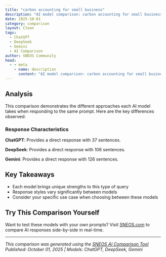 ```yaml
---
title: "carbon accounting for small business"
description: "AI model comparison: carbon accounting for small business..."
date: 2025-10-01
category: comparison
layout: Clean
tags:
  - ChatGPT
  - DeepSeek
  - Gemini
  - AI Comparison
author: SNEOS Community
head:
  - - meta
    - name: description
      content: "AI model comparison: carbon accounting for small business..."
---
```


<ChatComparison
  title="carbon accounting for small business"
  prompt="carbon accounting for small business"
  :responses='{"ChatGPT": "Certainly! Here\u2019s a concise overview of **carbon accounting for small businesses** to help you understand and implement it effectively:\n\n### What is Carbon Accounting?\nCarbon accounting, also known as greenhouse gas (GHG) accounting, is the process of measuring and tracking the amount of carbon dioxide (CO2) and other greenhouse gases your business emits. This helps businesses understand their environmental impact and identify ways to reduce their carbon footprint.\n\n### Why is Carbon Accounting Important for Small Businesses?\n- **Environmental Responsibility:** Contribute to combating climate change.\n- **Cost Savings:** Identify energy inefficiencies and reduce operational costs.\n- **Customer Demand:** Many customers prefer environmentally responsible businesses.\n- **Compliance:** Preparation for regulatory requirements.\n- **Market Advantage:** Differentiate your business and improve brand reputation.\n\n### Steps for Carbon Accounting in Small Businesses\n\n1. **Define the Scope**\n - **Scope 1:** Direct emissions from owned or controlled sources (e.g., fuel combustion in company vehicles).\n - **Scope 2:** Indirect emissions from purchased electricity, heating, and cooling.\n - **Scope 3:** Other indirect emissions (e.g., supplier emissions, waste disposal, business travel).\n\n2. **Gather Data**\n - Energy bills (electricity, gas)\n - Fuel usage (company vehicles, generators)\n - Business travel records\n - Waste disposal and recycling amounts\n - Purchased goods and services (optional for deeper analysis)\n\n3. **Calculate Emissions**\n - Use emission factors to convert activity data into CO2 equivalent (CO2e) emissions.\n - Emission factors are available from sources like the EPA, DEFRA (UK), or the IPCC.\n\n4. **Choose a Carbon Accounting Tool**\n - Simple spreadsheets\n - Online carbon calculators specifically designed for small businesses\n - Software like:\n - **SBTi SME Tools**\n - **GHG Protocol tools**\n - **Carbon Trust Calculator**\n - **Ecochain** or **Sustainability Cloud**\n\n5. **Analyze and Report**\n - Identify major emission sources.\n - Prepare a carbon footprint report.\n - Set reduction targets.\n\n6. **Implement Reduction Strategies**\n - Improve energy efficiency (LED lighting, energy-saving equipment)\n - Switch to renewable energy sources\n - Reduce travel or switch to lower-emission options\n - Minimize waste and promote recycling\n - Engage suppliers in sustainability initiatives\n\n7. **Monitor and Improve**\n - Track progress regularly (annually or biannually).\n - Update your data and calculations.\n - Adjust strategies as needed.\n\n### Resources for Small Businesses\n- **Greenhouse Gas Protocol:** Provides standards and tools for GHG accounting.\n- **Carbon Trust:** Offers guides and free tools for small businesses.\n- **Environmental Protection Agency (EPA):** Various resources and calculators.\n- Local government programs or business associations often have support and advice.\n\n---\n\nIf you want, I can also help you by providing a simple carbon footprint calculator template or recommend specific tools depending on your business type!", "DeepSeek": "Of course! Carbon accounting is no longer just for big corporations. For small businesses, it\u2019s a powerful tool for cutting costs, building a positive brand, and preparing for a future where sustainability is a key business metric.\n\nHere is a comprehensive guide to carbon accounting for small businesses, broken down into simple, actionable steps.\n\n### What is Carbon Accounting?\nIn simple terms, **carbon accounting is the process of measuring how much greenhouse gas (GHG) emissions your business is responsible for.** It\u0027s like financial accounting, but instead of tracking dollars, you\u0027re tracking carbon dioxide equivalent (CO2e).\n\n---\n\n### Why Should a Small Business Bother?\n\n1. **Cost Savings:** Identifying your biggest sources of emissions often reveals areas of waste\u2014like excessive energy use, fuel, or materials. Fixing these saves money.\n2. **Winning New Business:** Many larger companies now require their suppliers to report their carbon footprint (this is part of their \u0022Scope 3\u0022 emissions).\n3. **Enhanced Brand Reputation:** Consumers and clients increasingly prefer to support environmentally responsible businesses.\n4. **Attract Talent:** Employees, especially younger generations, want to work for companies that align with their values.\n5. **Future-Proofing:** Get ahead of potential carbon taxes, regulations, or reporting requirements.\n\n---\n\n### The 4-Step Process to Get Started\n\nYou can think of this as a project with four clear phases.\n\n#### Step 1: Define Your Boundaries (What will you measure?)\nBefore you start, decide on the **organizational boundary**.\n\n* **Operational Control Approach (Recommended for SMEs):** You account for emissions from all operations over which you have control. This is the simplest and most common approach for small businesses.\n\nYou also need to define your **reporting period** (e.g., the previous calendar or financial year).\n\n#### Step 2: Categorize and Collect Data (The \u0022Accounting\u0022 Part)\nThis is the core of the work. Emissions are categorized into three \u0022Scopes,\u0022 a globally recognized framework.\n\n| Scope | What It Includes | Examples for a Small Business | How to Collect Data |\n| :--- | :--- | :--- | :--- |\n| **Scope 1** \u003Cbr\u003E Direct Emissions | Emissions from sources you own or control. | * **Company Vehicles:** Fuel (gasoline, diesel) for cars/vans you own.\u003Cbr\u003E* **On-site Fuel Combustion:** Natural gas for heating, propane for a forklift. | \u2022 Fuel receipts from the gas station.\u003Cbr\u003E\u2022 Natural gas bills from your utility. |\n| **Scope 2** \u003Cbr\u003E Indirect Emissions | Emissions from the generation of purchased electricity, steam, or heating/cooling. | * **Electricity:** The power you buy to run your office, shop, or workshop. | \u2022 Electricity bills from your utility. |\n| **Scope 3** \u003Cbr\u003E Other Indirect Emissions | All other emissions in your value chain. This is the most complex category. | * **Business Travel:** Flights, trains, rental cars, hotels.\u003Cbr\u003E* **Employee Commuting:** How your staff gets to work.\u003Cbr\u003E* **Purchased Goods \u0026 Services:** Emissions from things you buy (e.g., raw materials, office supplies, marketing services).\u003Cbr\u003E* **Waste:** Emissions from landfill, recycling, etc. | \u2022 Travel booking receipts.\u003Cbr\u003E\u2022 Employee commute survey.\u003Cbr\u003E\u2022 Purchase receipts/invoices.\u003Cbr\u003E\u2022 Waste disposal bills. |\n\n**Actionable Tip for SMEs:** Start by focusing 100% on **Scope 1 and 2**. They are the easiest to measure and control. Then, pick **one or two key Scope 3 categories** that are most relevant to you, like employee commuting or business travel.\n\n#### Step 3: Calculate Your Footprint\nYou don\u0027t need to be a scientist. You use **emission factors**\u2014standardized values that convert your activity data (e.g., kWh of electricity, liters of diesel) into CO2e.\n\n**The Formula is Simple:**\n\u0060Activity Data x Emission Factor = CO2e Emissions\u0060\n\n* **Example:** You used 10,000 kWh of electricity.\n * The UK emission factor for grid electricity is ~ 0.193 kg CO2e per kWh (this changes annually).\n * Calculation: 10,000 kWh x 0.193 kg CO2e/kWh = 1,930 kg CO2e (or 1.93 tonnes CO2e).\n\n**How to Do the Calculation:**\n\n1. **Free Spreadsheets \u0026 Tools:** The UK Government and others provide free Excel templates with built-in emission factors. This is a great, low-cost starting point.\n2. **Carbon Accounting Software:** For a more streamlined process, consider affordable software designed for SMEs. Examples include **Normative, Persefoni, Sustain.Life, and Emitwise**. They automate data collection and calculations.\n\n#### Step 4: Report and Reduce\nMeasuring is pointless without action.\n\n1. **Create a Report:** Summarize your findings in a simple, one-page document. Include your total emissions (broken down by Scope) and your plan for reduction.\n2. **Develop a Reduction Plan:** Based on your data, where can you make the biggest impact?\n * **Scope 2:** Switch to a 100% renewable energy tariff from your provider.\n * **Scope 1:** Optimize delivery routes, transition to an electric vehicle.\n * **Scope 3:** Encourage public transport for commuters, choose suppliers with their own sustainability policies, reduce waste.\n3. **Consider Offsetting:** For the emissions you can\u0027t yet eliminate, you can invest in certified carbon offset projects (e.g., reforestation, renewable energy projects). **Important:** Offsetting should be a last step, not a replacement for reduction.\n\n---\n\n### A Simple Action Plan for the First 6 Months\n\n| Month | Action |\n| :--- | :--- |\n| **Month 1-2** | **Commit \u0026 Plan.** Get buy-in. Define your boundaries (Step 1). Assign one person to lead the project. |\n| **Month 2-3** | **Data Collection.** Gather 12 months of data for Scope 1 \u0026 2 (fuel and electricity bills). |\n| **Month 4** | **Calculate.** Use a free spreadsheet or trial a software tool to calculate your footprint (Step 3). |\n| **Month 5** | **Analyze \u0026 Plan.** Identify your top 3 sources of emissions. Brainstorm 3-5 cost-effective reduction strategies. |\n| **Month 6** | **Communicate \u0026 Act.** Share your results with your team. Implement your first reduction action (e.g., switching light bulbs, setting a new travel policy). |\n\n### Common Pitfalls to Avoid\n\n* **Trying to be perfect:** A \u0022good enough\u0022 estimate is far better than no measurement at all. Don\u0027t get bogged down in Scope 3 complexity at the start.\n* **Going it alone:** Get your team involved. They will have great ideas for reduction and can help with data collection (like commute surveys).\n* **Forgetting the \u0022why\u0022:** Always link this back to business benefits\u2014saving money, impressing clients, and building a stronger brand.\n\nStarting your carbon accounting journey is a clear signal that your small business is modern, responsible, and ready for the future.", "Gemini": "Carbon accounting for small businesses is the process of measuring, tracking, and reporting the greenhouse gas (GHG) emissions a business generates. It helps businesses understand their environmental impact, identify opportunities to reduce emissions, and potentially attract customers and investors who value sustainability.\n\nHere\u0027s a breakdown of key aspects of carbon accounting for small businesses:\n\n**1. Why Should a Small Business Do Carbon Accounting?**\n\n* **Understand Your Environmental Impact:** Pinpoint the areas where your business contributes the most to climate change.\n* **Identify Cost-Saving Opportunities:** Reducing energy consumption and waste often leads to cost savings.\n* **Improve Efficiency:** Optimize processes to reduce resource use and emissions.\n* **Meet Customer Expectations:** Increasingly, customers prefer businesses with strong environmental practices.\n* **Attract Investors:** Environmental, Social, and Governance (ESG) factors are becoming increasingly important to investors.\n* **Prepare for Future Regulations:** Carbon pricing and other environmental regulations are likely to become more common.\n* **Build Brand Reputation:** Demonstrate commitment to sustainability and enhance your brand image.\n* **Stay Competitive:** Show your business values and build brand loyalty by showing your commitment to sustainability.\n* **Contribute to a Sustainable Future:** Play your part in addressing climate change.\n\n**2. Key Concepts \u0026 Terminology**\n\n* **Greenhouse Gases (GHGs):** Gases that trap heat in the atmosphere (e.g., carbon dioxide, methane, nitrous oxide). CO2 is often used as the standard unit to measure other GHGs as well.\n* **Carbon Footprint:** The total amount of GHG emissions caused directly and indirectly by an individual, organization, event, or product.\n* **Scopes of Emissions:** This is a standard way of categorizing emissions:\n * **Scope 1: Direct Emissions:** Emissions from sources owned or controlled by your company (e.g., burning fuel in company vehicles, on-site generators).\n * **Scope 2: Indirect Emissions:** Emissions from the generation of purchased electricity, heat, or steam consumed by your company.\n * **Scope 3: Other Indirect Emissions:** All other indirect emissions that occur in your company\u0027s value chain (both upstream and downstream). This is often the most significant and complex category. Examples include:\n * Emissions from the production of goods and services you purchase\n * Employee commuting\n * Business travel\n * Waste disposal\n * Transportation and distribution of your products\n * Use of sold products\n * End-of-life treatment of sold products\n\n**3. Steps to Conducting Carbon Accounting:**\n\n* **Step 1: Define Your Scope and Boundaries:**\n * **Organizational Boundary:** Decide which parts of your business to include (e.g., one location or the entire company).\n * **Operational Boundary:** Determine which activities and emissions sources to include (Scopes 1, 2, and/or 3). Start with Scopes 1 and 2, then gradually expand to Scope 3 as you gain experience. Focus on the most significant sources first.\n * **Reporting Period:** Choose a timeframe (e.g., calendar year, fiscal year).\n\n* **Step 2: Gather Data:**\n * **Identify Data Sources:** Common sources include utility bills (electricity, gas, water), fuel purchase records, mileage logs for company vehicles, invoices for purchased goods and services, waste disposal records, and travel expense reports.\n * **Collect Data:** Accurately collect the necessary data for all identified sources. Be meticulous and consistent.\n * **Address Data Gaps:** If some data is unavailable, use reasonable estimates based on industry averages or similar operations. Document your assumptions.\n\n* **Step 3: Calculate Emissions:**\n * **Use Emission Factors:** Convert activity data (e.g., kWh of electricity used, liters of gasoline burned) into GHG emissions using emission factors. Emission factors are coefficients that quantify the emissions per unit of activity.\n * **Choose Calculation Methods:**\n * **Spend-Based Method:** Uses the cost of purchased goods and services to estimate emissions. Simple but less accurate.\n * **Average Data Method:** Uses average emission factors for industries or regions.\n * **Supplier-Specific Method:** Collects emission data directly from your suppliers (most accurate but requires supplier cooperation).\n * **Use Carbon Accounting Tools/Software:** There are many software solutions available to help you collect data, calculate emissions, and generate reports. (See \u0022Tools and Resources\u0022 below)\n\n* **Step 4: Analyze and Interpret Results:**\n * **Identify Key Emission Sources:** Determine which activities contribute the most to your carbon footprint.\n * **Benchmark:** Compare your emissions to industry averages or to your own past performance.\n * **Set Reduction Targets:** Establish realistic and measurable goals for reducing emissions.\n * **Prioritize Actions:** Focus on the most impactful and cost-effective reduction strategies.\n\n* **Step 5: Report and Communicate:**\n * **Prepare a Carbon Footprint Report:** Document your methodology, data sources, calculations, and results.\n * **Share Your Findings:** Communicate your progress to employees, customers, investors, and other stakeholders. Be transparent about your methodology and limitations.\n * **Consider Verification:** Have your carbon footprint verified by a third party to increase credibility.\n * **Develop a Sustainability Plan:** Outlining steps that your business will take to further reduce your environmental footprint.\n\n**4. Example: Calculating Scope 1 Emissions (Vehicle Fuel)**\n\nLet\u0027s say your small business uses one company vehicle that consumed 1,000 liters of gasoline in a year.\n\n1. **Activity Data:** 1,000 liters of gasoline.\n2. **Emission Factor:** Find the appropriate emission factor for gasoline. This varies slightly depending on the source, but a common value is around 2.3 kg CO2e (carbon dioxide equivalent) per liter of gasoline. You can find these factors from organizations like the EPA, IPCC, or DEFRA.\n3. **Calculation:** 1,000 liters * 2.3 kg CO2e/liter = 2,300 kg CO2e.\n4. **Convert to Tonnes:** 2,300 kg / 1000 = 2.3 tonnes CO2e.\n\nTherefore, the Scope 1 emissions from your vehicle fuel consumption are 2.3 tonnes of CO2e.\n\n**5. Reducing Your Carbon Footprint:**\n\nAfter measuring your emissions, take steps to reduce them. Here are some common strategies for small businesses:\n\n* **Energy Efficiency:**\n * Switch to LED lighting.\n * Install energy-efficient appliances.\n * Improve insulation.\n * Use smart thermostats.\n * Conduct an energy audit.\n* **Renewable Energy:**\n * Install solar panels.\n * Purchase renewable energy from your utility provider.\n* **Transportation:**\n * Encourage employees to bike, walk, or use public transportation.\n * Offer incentives for carpooling.\n * Invest in electric vehicles or hybrids.\n * Optimize delivery routes.\n* **Waste Reduction:**\n * Implement a comprehensive recycling program.\n * Reduce paper consumption.\n * Compost food waste.\n * Purchase products with minimal packaging.\n* **Supply Chain:**\n * Choose suppliers with strong environmental practices.\n * Source locally.\n * Reduce transportation distances.\n* **Offsets:**\n * Purchase carbon offsets to compensate for emissions you can\u0027t directly reduce. Ensure offsets are certified and credible (e.g., Verified Carbon Standard, Gold Standard).\n\n**6. Tools and Resources**\n\n* **Software and Platforms:**\n * **Watershed:** Designed for larger companies but worth exploring.\n * **Persefoni:** Another enterprise-level solution.\n * **Plan A:** A more accessible option for smaller businesses.\n * **Normative:** Focuses on Scope 3 emissions.\n * **Greenly:** Aims to simplify carbon accounting for SMBs.\n * **Emitwise:** Emphasizes AI-powered carbon management.\n * **Many others exist - research and compare features and pricing.** Look for features like data import, emission factor libraries, reporting tools, and integration with other business systems.\n* **Online Calculators:** Many free online calculators can provide a rough estimate of your carbon footprint, but they are generally less accurate than a full carbon accounting assessment.\n* **Standards and Guidelines:**\n * **GHG Protocol:** The most widely used international standard for GHG accounting and reporting.\n * **ISO 14064:** Another international standard for GHG quantification and verification.\n* **Government Resources:**\n * **EPA (Environmental Protection Agency):** Provides information on GHG emissions and reduction strategies.\n* **Consultants:** Consider hiring a sustainability consultant to help you with carbon accounting and reduction strategies.\n\n**7. Important Considerations for Small Businesses:**\n\n* **Start Small:** Don\u0027t feel overwhelmed. Begin by focusing on the most significant emission sources and gradually expand your scope.\n* **Prioritize Accuracy:** While perfection is not always possible, strive for accurate data collection and calculations.\n* **Be Transparent:** Clearly document your methodology and assumptions.\n* **Engage Employees:** Involve your employees in the process and encourage them to contribute ideas for reduction.\n* **Continuously Improve:** Carbon accounting is an ongoing process. Regularly review your data, refine your methods, and track your progress.\n* **Cost:** Consider the cost of software, consulting services, and employee time when budgeting for carbon accounting. Weigh the costs against the potential benefits (cost savings, increased revenue, improved reputation).\n* **Complexity:** Scope 3 emissions can be particularly challenging to calculate. Focus on the most material categories and use simplified methods where necessary.\n\nBy taking these steps, small businesses can effectively measure, manage, and reduce their carbon footprint, contributing to a more sustainable future and improving their business performance.\n"}' 
  published-date="15:36"
/>

## Analysis

This comparison demonstrates the different approaches each AI model takes when responding to the same prompt. Here are the key differences observed:

### Response Characteristics

**ChatGPT**: Provides a direct response with 37 sentences. 

**DeepSeek**: Provides a direct response with 106 sentences. 

**Gemini**: Provides a direct response with 126 sentences. 

## Key Takeaways

- Each model brings unique strengths to this type of query
- Response styles vary significantly between models
- Consider your specific use case when choosing between these models

## Try This Comparison Yourself

Want to test these models with your own prompts? Visit [SNEOS.com](https://sneos.com) to compare AI responses side-by-side in real-time.

---

*This comparison was generated using the [SNEOS AI Comparison Tool](https://sneos.com)*
*Published: October 01, 2025 | Models: ChatGPT, DeepSeek, Gemini*
